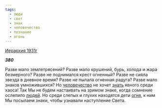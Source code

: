 ```yaml
---
tags:
  - люди
  - свет
  - знак
  - человечество
  - познание
  - огонь
---
```

[Иерархия 1931г](https://127.0.0.1:4002/agni/1931)

___380___

Разве мало землетрясений? Разве мало крушений, бурь, холода и жара безмерного? Разве не поднимался крест огненный? Разве не сияла звезда в дневное время? Разве не пылала огненная радуга? Разве мало знаков умножившихся? Но [человечество](../../../tags/#человечество) не хочет [знать](../../../tags/#познание) явного среди хаоса! Так Мы не будем настаивать на зримом знаке, когда сомнение ослепило [людей](../../../tags/#люди). Но среди слепых и глухих находятся дети [огня](../../../tags/#огонь), к ним Мы посылаем знаки, чтобы узнавали наступление Света.   

